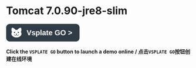 # Tomcat 7.0.90-jre8-slim

<a href="https://www.vsplate.com/?docker-compose=https://github.com/vsplate/dcenvs/tomcat/7.0.90-jre8-slim"><img alt="VSPLATE GO" src="https://raw.githubusercontent.com/vsplate/images/master/vsgo_btn.png" width="200px"></a>

**Click the `VSPLATE GO` button to launch a demo online / 点击`VSPLATE GO`按钮创建在线环境**